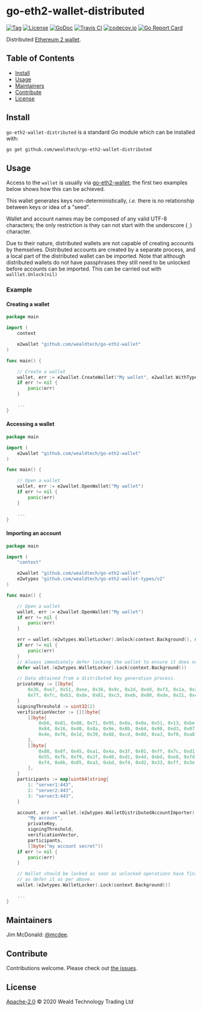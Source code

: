 # go-eth2-wallet-distributed

[![Tag](https://img.shields.io/github/tag/wealdtech/go-eth2-wallet-distributed.svg)](https://github.com/wealdtech/go-eth2-wallet-distributed/releases/)
[![License](https://img.shields.io/github/license/wealdtech/go-eth2-wallet-distributed.svg)](LICENSE)
[![GoDoc](https://godoc.org/github.com/wealdtech/go-eth2-wallet-distributed?status.svg)](https://godoc.org/github.com/wealdtech/go-eth2-wallet-distributed)
[![Travis CI](https://img.shields.io/travis/wealdtech/go-eth2-wallet-distributed.svg)](https://travis-ci.org/wealdtech/go-eth2-wallet-distributed)
[![codecov.io](https://img.shields.io/codecov/c/github/wealdtech/go-eth2-wallet-distributed.svg)](https://codecov.io/github/wealdtech/go-eth2-wallet-distributed)
[![Go Report Card](https://goreportcard.com/badge/github.com/wealdtech/go-eth2-wallet-distributed)](https://goreportcard.com/report/github.com/wealdtech/go-eth2-wallet-distributed)

Distributed [Ethereum 2 wallet](https://github.com/wealdtech/go-eth2-wallet).


## Table of Contents

- [Install](#install)
- [Usage](#usage)
- [Maintainers](#maintainers)
- [Contribute](#contribute)
- [License](#license)

## Install

`go-eth2-wallet-distributed` is a standard Go module which can be installed with:

```sh
go get github.com/wealdtech/go-eth2-wallet-distributed
```

## Usage

Access to the `wallet` is usually via [go-eth2-wallet](https://github.com/wealdtech/go-eth2-wallet); the first two examples below shows how this can be achieved.

This wallet generates keys non-deterministically, _i.e._ there is no relationship between keys or idea of a "seed".

Wallet and account names may be composed of any valid UTF-8 characters; the only restriction is they can not start with the underscore (`_`) character.

Due to their nature, distributed wallets are not capable of creating accounts by themselves.  Distributed accounts are created by a separate process, and a local part of the distributed wallet can be imported.  Note that although distributed wallets do not have passphrases they still need to be unlocked before accounts can be imported.  This can be carried out with `walllet.Unlock(nil)`

### Example

#### Creating a wallet
```go
package main

import (
	context

	e2wallet "github.com/wealdtech/go-eth2-wallet"
)

func main() {

    // Create a wallet
    wallet, err := e2wallet.CreateWallet("My wallet", e2wallet.WithType("distributed"))
    if err != nil {
        panic(err)
    }

    ...
}
```

#### Accessing a wallet
```go
package main

import (
	e2wallet "github.com/wealdtech/go-eth2-wallet"
)

func main() {

    // Open a wallet
    wallet, err := e2wallet.OpenWallet("My wallet")
    if err != nil {
        panic(err)
    }

    ...
}
```

#### Importing an account
```go
package main

import (
	"context"

	e2wallet "github.com/wealdtech/go-eth2-wallet"
	e2wtypes "github.com/wealdtech/go-eth2-wallet-types/v2"
)

func main() {

	// Open a wallet
	wallet, err := e2wallet.OpenWallet("My wallet")
	if err != nil {
		panic(err)
	}

	err = wallet.(e2wtypes.WalletLocker).Unlock(context.Background(), nil)
	if err != nil {
		panic(err)
	}
	// Always immediately defer locking the wallet to ensure it does not remain unlocked outside of the function.
	defer wallet.(e2wtypes.WalletLocker).Lock(context.Background())

	// Data obtained from a distributed key generation process.
	privateKey := []byte{
		0x36, 0xe7, 0x51, 0xee, 0x36, 0x9c, 0x2d, 0xdd, 0xf3, 0x1a, 0x2b, 0x84, 0x0b, 0x05, 0x81, 0x92,
		0x77, 0xfc, 0xb3, 0xde, 0x81, 0xc3, 0xeb, 0x80, 0xde, 0x21, 0xcf, 0x2c, 0x74, 0xd6, 0xda, 0x3b,
	}
	signingThreshold := uint32(2)
	verificationVector := [][]byte{
		[]byte{
			0xb6, 0x81, 0x88, 0x71, 0x95, 0x0a, 0x0a, 0x51, 0x13, 0xbe, 0x35, 0xbb, 0x07, 0x06, 0x18, 0x4b,
			0x84, 0x16, 0x40, 0x8a, 0x9e, 0x8b, 0x64, 0x98, 0xd3, 0x07, 0xa5, 0x6f, 0xbb, 0x63, 0x4f, 0x93,
			0x4e, 0xf6, 0x1d, 0x39, 0x88, 0xcd, 0x0d, 0xa3, 0xf0, 0xa8, 0x5d, 0xf9, 0x07, 0x9d, 0x9b, 0x92,
		},
		[]byte{
			0x88, 0x8f, 0x45, 0xa1, 0x4a, 0x3f, 0x01, 0xff, 0x7c, 0xd1, 0xd4, 0xb0, 0x8b, 0xec, 0xd8, 0xfd,
			0x55, 0xfb, 0xf9, 0x2f, 0x40, 0xd1, 0x4d, 0xbd, 0xe8, 0xfd, 0x26, 0xe8, 0x65, 0xea, 0xda, 0x99,
			0xf4, 0x6b, 0x85, 0xa3, 0xbd, 0xf4, 0xd2, 0x33, 0xff, 0x3e, 0xe5, 0x67, 0x5d, 0xeb, 0x41, 0xef,
		},
	}
	participants := map[uint64]string{
		1: "server1:443",
		2: "server2:443",
		3: "server3:443",
	}

	account, err := wallet.(e2wtypes.WalletDistributedAccountImporter).ImportDistributedAccount(context.Background(),
		"My account",
		privateKey,
		signingThreshold,
		verificationVector,
		participants,
		[]byte("my account secret"))
	if err != nil {
		panic(err)
	}

	// Wallet should be locked as soon as unlocked operations have finished; it is safe to explicitly call wallet.Lock() as well
	// as defer it as per above.
	wallet.(e2wtypes.WalletLocker).Lock(context.Background())

	...
}
```

## Maintainers

Jim McDonald: [@mcdee](https://github.com/mcdee).

## Contribute

Contributions welcome. Please check out [the issues](https://github.com/wealdtech/go-eth2-wallet-distributed/issues).

## License

[Apache-2.0](LICENSE) © 2020 Weald Technology Trading Ltd
